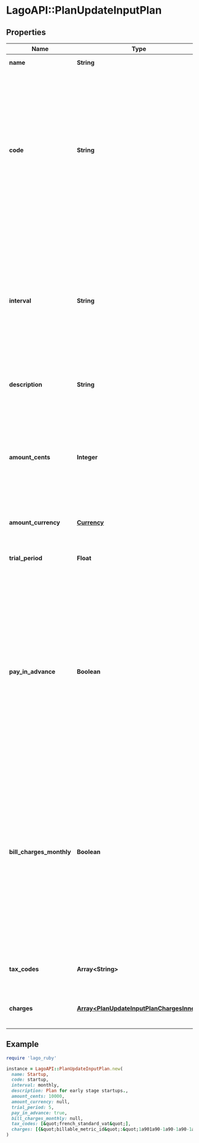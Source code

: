 # LagoAPI::PlanUpdateInputPlan

## Properties

| Name | Type | Description | Notes |
| ---- | ---- | ----------- | ----- |
| **name** | **String** | The name of the plan. | [optional] |
| **code** | **String** | The code of the plan. It serves as a unique identifier associated with a particular plan. The code is typically used for internal or system-level identification purposes, like assigning a subscription, for instance. | [optional] |
| **interval** | **String** | The interval used for recurring billing. It represents the frequency at which subscription billing occurs. The interval can be one of the following values: &#x60;yearly&#x60;, &#x60;quarterly&#x60;, &#x60;monthly&#x60;, or &#x60;weekly&#x60;. | [optional] |
| **description** | **String** | The description on the plan. | [optional] |
| **amount_cents** | **Integer** | The base cost of the plan, excluding any applicable taxes, that is billed on a recurring basis. This value is defined at 0 if your plan is a pay-as-you-go plan. | [optional] |
| **amount_currency** | [**Currency**](Currency.md) |  | [optional] |
| **trial_period** | **Float** | The duration in days during which the base cost of the plan is offered for free. | [optional] |
| **pay_in_advance** | **Boolean** | This field determines the billing timing for the plan. When set to &#x60;true&#x60;, the base cost of the plan is due at the beginning of each billing period. Conversely, when set to &#x60;false&#x60;, the base cost of the plan is due at the end of each billing period. | [optional] |
| **bill_charges_monthly** | **Boolean** | This field, when set to &#x60;true&#x60;, enables to invoice usage-based charges on monthly basis, even if the cadence of the plan is yearly. This allows customers to pay charges overage on a monthly basis. This can be set to true only if the plan’s interval is &#x60;yearly&#x60;. | [optional] |
| **tax_codes** | **Array&lt;String&gt;** | List of unique code used to identify the taxes. | [optional] |
| **charges** | [**Array&lt;PlanUpdateInputPlanChargesInner&gt;**](PlanUpdateInputPlanChargesInner.md) | Additional usage-based charges for this plan. | [optional] |

## Example

```ruby
require 'lago_ruby'

instance = LagoAPI::PlanUpdateInputPlan.new(
  name: Startup,
  code: startup,
  interval: monthly,
  description: Plan for early stage startups.,
  amount_cents: 10000,
  amount_currency: null,
  trial_period: 5,
  pay_in_advance: true,
  bill_charges_monthly: null,
  tax_codes: [&quot;french_standard_vat&quot;],
  charges: [{&quot;billable_metric_id&quot;:&quot;1a901a90-1a90-1a90-1a90-1a901a901a91&quot;,&quot;charge_model&quot;:&quot;package&quot;,&quot;invoiceable&quot;:true,&quot;pay_in_advance&quot;:false,&quot;prorated&quot;:false,&quot;min_amount_cents&quot;:3000,&quot;properties&quot;:{&quot;amount&quot;:&quot;30&quot;,&quot;free_units&quot;:100,&quot;package_size&quot;:1000},&quot;group_properties&quot;:[],&quot;tax_codes&quot;:[&quot;french_standard_vat&quot;]},{&quot;billable_metric_id&quot;:&quot;1a901a90-1a90-1a90-1a90-1a901a901a92&quot;,&quot;charge_model&quot;:&quot;graduated&quot;,&quot;invoiceable&quot;:true,&quot;pay_in_advance&quot;:false,&quot;prorated&quot;:false,&quot;min_amount_cents&quot;:0,&quot;properties&quot;:{&quot;graduated_ranges&quot;:[{&quot;to_value&quot;:10,&quot;from_value&quot;:0,&quot;flat_amount&quot;:&quot;10&quot;,&quot;per_unit_amount&quot;:&quot;0.5&quot;},{&quot;to_value&quot;:null,&quot;from_value&quot;:11,&quot;flat_amount&quot;:&quot;0&quot;,&quot;per_unit_amount&quot;:&quot;0.4&quot;}]},&quot;group_properties&quot;:[]},{&quot;billable_metric_id&quot;:&quot;1a901a90-1a90-1a90-1a90-1a901a901a93&quot;,&quot;charge_model&quot;:&quot;standard&quot;,&quot;invoiceable&quot;:true,&quot;pay_in_advance&quot;:true,&quot;prorated&quot;:false,&quot;min_amount_cents&quot;:0,&quot;properties&quot;:{},&quot;group_properties&quot;:[{&quot;group_id&quot;:&quot;1a901a90-1a90-1a90-1a90-1a901a901a01&quot;,&quot;values&quot;:{&quot;amount&quot;:&quot;10&quot;}},{&quot;group_id&quot;:&quot;1a901a90-1a90-1a90-1a90-1a901a901a02&quot;,&quot;values&quot;:{&quot;amount&quot;:&quot;5&quot;}},{&quot;group_id&quot;:&quot;1a901a90-1a90-1a90-1a90-1a901a901a03&quot;,&quot;values&quot;:{&quot;amount&quot;:&quot;8&quot;}}]},{&quot;billable_metric_id&quot;:&quot;1a901a90-1a90-1a90-1a90-1a901a901a94&quot;,&quot;charge_model&quot;:&quot;volume&quot;,&quot;invoiceable&quot;:true,&quot;pay_in_advance&quot;:false,&quot;prorated&quot;:false,&quot;min_amount_cents&quot;:0,&quot;properties&quot;:{&quot;volume_ranges&quot;:[{&quot;from_value&quot;:0,&quot;to_value&quot;:100,&quot;flat_amount&quot;:&quot;0&quot;,&quot;per_unit_amount&quot;:&quot;0&quot;},{&quot;from_value&quot;:101,&quot;to_value&quot;:null,&quot;flat_amount&quot;:&quot;0&quot;,&quot;per_unit_amount&quot;:&quot;0.5&quot;}]},&quot;group_properties&quot;:[]},{&quot;billable_metric_id&quot;:&quot;1a901a90-1a90-1a90-1a90-1a901a901a95&quot;,&quot;charge_model&quot;:&quot;percentage&quot;,&quot;invoiceable&quot;:false,&quot;pay_in_advance&quot;:true,&quot;prorated&quot;:false,&quot;min_amount_cents&quot;:0,&quot;properties&quot;:{&quot;rate&quot;:&quot;1&quot;,&quot;fixed_amount&quot;:&quot;0.5&quot;,&quot;free_units_per_events&quot;:5,&quot;free_units_per_total_aggregation&quot;:&quot;500&quot;},&quot;group_properties&quot;:[]}]
)
```

